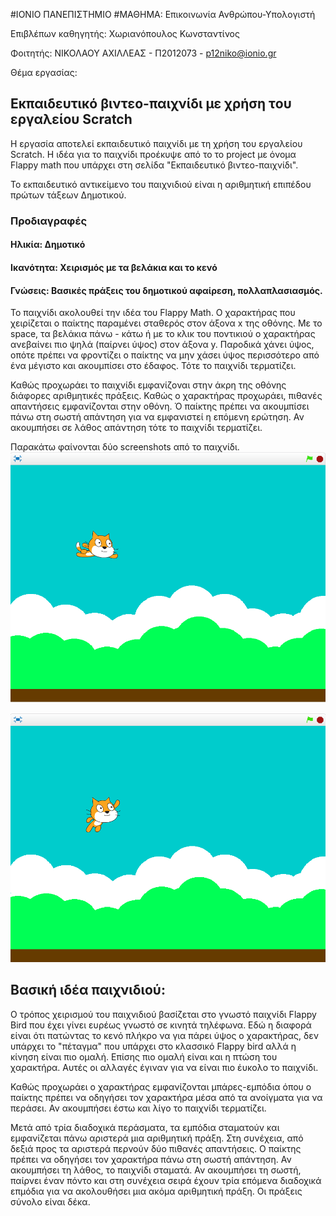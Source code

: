 #ΙΟΝΙΟ ΠΑΝΕΠΙΣΤΗΜΙΟ 
#ΜΑΘΗΜΑ: Επικοινωνία Ανθρώπου-Υπολογιστή 

Επιβλέπων καθηγητής: Χωριανόπουλος Κωνσταντίνος 

Φοιτητής: ΝΙΚΟΛΑΟΥ ΑΧΙΛΛΕΑΣ - Π2012073 - p12niko@ionio.gr 


Θέμα εργασίας:
## Εκπαιδευτικό βιντεο-παιχνίδι με χρήση τoυ εργαλείου Scratch


Η εργασία αποτελεί εκπαιδευτικό παιχνίδι με τη χρήση του εργαλείου Scratch.
Η ιδέα για το παιχνίδι προέκυψε από το το project με όνομα Flappy math που
υπάρχει στη σελίδα "Εκπαιδευτικό βιντεο-παιχνίδι".

Το εκπαιδευτικό αντικείμενο του παιχνιδιού είναι η αριθμητική επιπέδου πρώτων
τάξεων Δημοτικού.


### Προδιαγραφές

#### Ηλικία: Δημοτικό
#### Ικανότητα: Χειρισμός με τα βελάκια και το κενό
#### Γνώσεις: Βασικές πράξεις του δημοτικού αφαίρεση, πολλαπλασιασμός.



Το παιχνίδι ακολουθεί την ιδέα του Flappy Math. Ο χαρακτήρας που χειρίζεται ο παίκτης παραμένει
σταθερός στον άξονα x της οθόνης. Με το space, τα βελάκια πάνω - κάτω ή με το κλικ του ποντικιού
ο χαρακτήρας ανεβαίνει πιο ψηλά (παίρνει ύψος) στον άξονα y. Παροδικά χάνει ύψος, οπότε πρέπει να φροντίζει
ο παίκτης να μην χάσει ύψος περισσότερο από ένα μέγιστο και ακουμπίσει στο έδαφος. Τότε το παιχνίδι τερματίζει.


Καθώς προχωράει το παιχνίδι εμφανίζοναι στην άκρη της οθόνης διάφορες αριθμητικές πράξεις. Καθώς ο χαρακτήρας προχωράει,
πιθανές απαντήσεις εμφανίζονται στην οθόνη. Ό παίκτης πρέπει να ακουμπίσει πάνω στη σωστή απάντηση για να εμφανιστεί η επόμενη
ερώτηση. Αν ακουμπήσει σε λάθος απάντηση τότε το παιχνίδι τερματίζει.

Παρακάτω φαίνονται δύο screenshots από το παιχνίδι.
![ScreenShot](screenshot2_1.png)

![ScreenShot](screenshot2_2.png)


## Βασική ιδέα παιχνιδιού:
Ο τρόπος χειρισμού του παιχνιδιού βασίζεται στο γνωστό παιχνίδι Flappy Bird που
έχει γίνει ευρέως γνωστό σε κινητά τηλέφωνα. Εδώ η διαφορά είναι ότι πατώντας το κενό
πλήκρο να για πάρει ύψος ο χαρακτήρας, δεν υπάρχει το "πέταγμα" που υπάρχει στο κλασσικό
Flappy bird αλλά η κίνηση είναι πιο ομαλή. Επίσης πιο ομαλή είναι και η πτώση του χαρακτήρα.
Αυτές οι αλλαγές έγιναν για να είναι πιο έυκολο το παιχνίδι. 

Καθώς προχωράει ο χαρακτήρας εμφανίζονται μπάρες-εμπόδια όπου ο παίκτης πρέπει να οδηγήσει τον
χαρακτήρα μέσα από τα ανοίγματα για να περάσει. Αν ακουμπήσει έστω και λίγο το παιχνίδι τερματίζει.

Μετά από τρία διαδοχικά περάσματα, τα εμπόδια σταματούν και εμφανίζεται πάνω αριστερά μια αριθμητική πράξη. 
Στη συνέχεια, από δεξιά προς τα αριστερά περνούν δύο πιθανές απαντήσεις. Ο παίκτης πρέπει να οδηγήσει τον
χαρακτήρα πάνω στη σωστή απάντηση. Αν ακουμπήσει τη λάθος, το παιχνίδι σταματά. Αν ακουμπήσει τη σωστή, παίρνει
έναν πόντο και στη συνέχεια σειρά έχουν τρία επόμενα διαδοχικά επμόδια για να ακολουθήσει μια ακόμα αριθμητική 
πράξη. Οι πράξεις σύνολο είναι δέκα.
